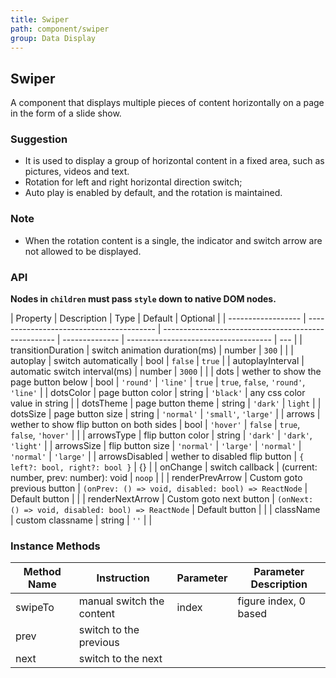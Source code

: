 ```yaml
---
title: Swiper
path: component/swiper
group: Data Display
---
```


## Swiper

A component that displays multiple pieces of content horizontally on a page in the form of a slide show.

### Suggestion

- It is used to display a group of horizontal content in a fixed area, such as pictures, videos and text.
- Rotation for left and right horizontal direction switch;
- Auto play is enabled by default, and the rotation is maintained.

### Note

- When the rotation content is a single, the indicator and switch arrow are not allowed to be displayed.

### API

**Nodes in `children` must pass `style` down to native DOM nodes.**

| Property           | Description                              | Type                                                | Default        | Optional                             |
| ------------------ | ---------------------------------------- | --------------------------------------------------- | -------------- | ------------------------------------ | --- |
| transitionDuration | switch animation duration(ms)            | number                                              | `300`          |                                      |
| autoplay           | switch automatically                     | bool                                                | `false`        | `true`                               |
| autoplayInterval   | automatic switch interval(ms)            | number                                              | `3000`         |                                      |
| dots               | wether to show the page button below     | bool \| `'round'` \| `'line'`                       | `true`         | `true`, `false`, `'round'`, `'line'` |
| dotsColor          | page button color                        | string                                              | `'black'`      | any css color value in string        |
| dotsTheme          | page button theme                        | string                                              | `'dark'`       | `light`                              |
| dotsSize           | page button size                         | string                                              | `'normal'`     | `'small'`, `'large'`                 |
| arrows             | wether to show flip button on both sides | bool \| `'hover'`                                   | `false`        | `true`, `false`, `'hover'`           |     |
| arrowsType         | flip button color                        | string                                              | `'dark'`       | `'dark'`, `'light'`                  |
| arrowsSize         | flip button size                         | `'normal'` \| `'large'`                             | `'normal'`     | `'normal'` \| `'large'`              |
| arrowsDisabled     | wether to disabled flip button           | `{ left?: bool, right?: bool }`                     | {}             |
| onChange           | switch callback                          | (current: number, prev: number): void               | `noop`         |                                      |
| renderPrevArrow    | Custom goto previous button              | `(onPrev: () => void, disabled: bool) => ReactNode` | Default button |                                      |
| renderNextArrow    | Custom goto next button                  | `(onNext: () => void, disabled: bool) => ReactNode` | Default button |                                      |
| className          | custom classname                         | string                                              | `''`           |                                      |

### Instance Methods

| Method Name | Instruction               | Parameter | Parameter Description |
| ----------- | ------------------------- | --------- | --------------------- |
| swipeTo     | manual switch the content | index     | figure index, 0 based |
| prev        | switch to the previous    |           |                       |
| next        | switch to the next        |           |                       |

<style>
.swiper-demo-container {
	display: flex;
}
.swiper-demo-simple {
	height: 150px;
	width: 300px;
	background: #FAFAFA;
	margin-right: 10px;
}
.swiper-demo-simple-h {
	text-align: center;
	background: #CCC;
	font-family: Avenir-BlackOblique;
	font-size: 48px;
	color: #FFFFFF;
	line-height: 150px;
	font-weight: 900;
}
.swiper-demo-simple-text {
	margin-top: 10px;
}
.swiper-demo-btn-group {
	margin-top: 20px;
}
.no-flex {
	display: block !important;
}
</style>
